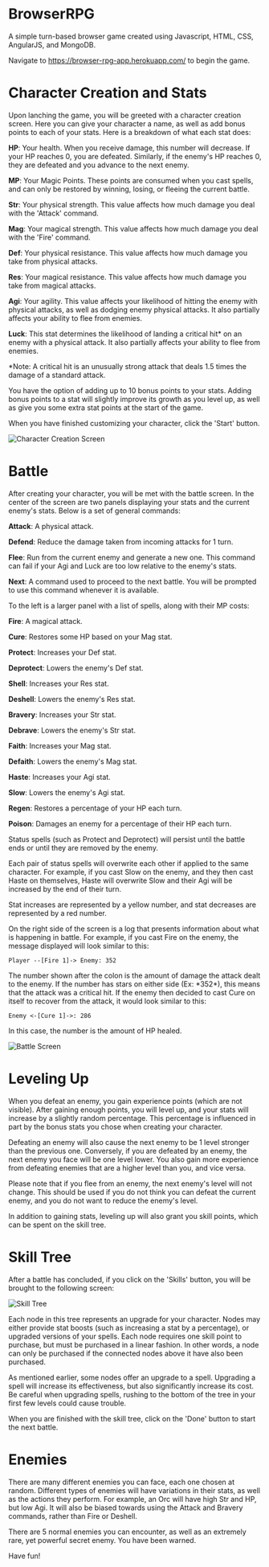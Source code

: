 # BrowserRPG
A simple turn-based browser game created using Javascript, HTML, CSS, AngularJS, and MongoDB.

Navigate to https://browser-rpg-app.herokuapp.com/ to begin the game.

# Character Creation and Stats
Upon lanching the game, you will be greeted with a character creation screen. Here you can give your character a name, as well as add bonus points to each of your stats. Here is a breakdown of what each stat does:

**HP**: Your health. When you receive damage, this number will decrease. If your HP reaches 0, you are defeated. Similarly, if the enemy's HP reaches 0, they are defeated and you advance to the next enemy.

**MP**: Your Magic Points. These points are consumed when you cast spells, and can only be restored by winning, losing, or fleeing the current battle.

**Str**: Your physical strength. This value affects how much damage you deal with the 'Attack' command.

**Mag**: Your magical strength. This value affects how much damage you deal with the 'Fire' command.

**Def**: Your physical resistance. This value affects how much damage you take from physical attacks.

**Res**: Your magical resistance. This value affects how much damage you take from magical attacks.

**Agi**: Your agility. This value affects your likelihood of hitting the enemy with physical attacks, as well as dodging enemy physical attacks. It also partially affects your ability to flee from enemies.

**Luck**: This stat determines the likelihood of landing a critical hit* on an enemy with a physical attack. It also partially affects your ability to flee from enemies.

\*Note: A critical hit is an unusually strong attack that deals 1.5 times the damage of a standard attack.

You have the option of adding up to 10 bonus points to your stats. Adding bonus points to a stat will slightly improve its growth as you level up, as well as give you some extra stat points at the start of the game.

When you have finished customizing your character, click the 'Start' button.

![Character Creation Screen](/images/createChar.png)

# Battle

After creating your character, you will be met with the battle screen. In the center of the screen are two panels displaying your stats and the current enemy's stats. Below is a set of general commands:

**Attack**: A physical attack.

**Defend**: Reduce the damage taken from incoming attacks for 1 turn.

**Flee**: Run from the current enemy and generate a new one. This command can fail if your Agi and Luck are too low relative to the enemy's stats.

**Next**: A command used to proceed to the next battle. You will be prompted to use this command whenever it is available.

To the left is a larger panel with a list of spells, along with their MP costs:

**Fire**: A magical attack.

**Cure**: Restores some HP based on your Mag stat.

**Protect**: Increases your Def stat.

**Deprotect**: Lowers the enemy's Def stat.

**Shell**: Increases your Res stat.

**Deshell**: Lowers the enemy's Res stat.

**Bravery**: Increases your Str stat.

**Debrave**: Lowers the enemy's Str stat.

**Faith**: Increases your Mag stat.

**Defaith**: Lowers the enemy's Mag stat.

**Haste**: Increases your Agi stat.

**Slow**: Lowers the enemy's Agi stat.

**Regen**: Restores a percentage of your HP each turn.

**Poison**: Damages an enemy for a percentage of their HP each turn.

Status spells (such as Protect and Deprotect) will persist until the battle ends or until they are removed by the enemy. 

Each pair of status spells will overwrite each other if applied to the same character. For example, if you cast Slow on the enemy, and they then cast Haste on themselves, Haste will overwrite Slow and their Agi will be increased by the end of their turn. 

Stat increases are represented by a yellow number, and stat decreases are represented by a red number.

On the right side of the screen is a log that presents information about what is happening in battle. For example, if you cast Fire on the enemy, the message displayed will look similar to this:

`Player --[Fire 1]-> Enemy: 352`

The number shown after the colon is the amount of damage the attack dealt to the enemy. If the number has stars on either side (Ex: \*352\*), this means that the attack was a critical hit. If the enemy then decided to cast Cure on itself to recover from the attack, it would look similar to this:

`Enemy <-[Cure 1]->: 286`

In this case, the number is the amount of HP healed.

![Battle Screen](/images/battle.png)

# Leveling Up

When you defeat an enemy, you gain experience points (which are not visible). After gaining enough points, you will level up, and your stats will increase by a slightly random percentage. This percentage is influenced in part by the bonus stats you chose when creating your character. 

Defeating an enemy will also cause the next enemy to be 1 level stronger than the previous one. Conversely, if you are defeated by an enemy, the next enemy you face will be one level lower. You also gain more experience from defeating enemies that are a higher level than you, and vice versa.

Please note that if you flee from an enemy, the next enemy's level will not change. This should be used if you do not think you can defeat the current enemy, and you do not want to reduce the enemy's level.

In addition to gaining stats, leveling up will also grant you skill points, which can be spent on the skill tree.

# Skill Tree

After a battle has concluded, if you click on the 'Skills' button, you will be brought to the following screen:

![Skill Tree](/images/skills.PNG)

Each node in this tree represents an upgrade for your character. Nodes may either provide stat boosts (such as increasing a stat by a percentage), or upgraded versions of your spells. Each node requires one skill point to purchase, but must be purchased in a linear fashion. In other words, a node can only be purchased if the connected nodes above it have also been purchased.

As mentioned earlier, some nodes offer an upgrade to a spell. Upgrading a spell will increase its effectiveness, but also significantly increase its cost. Be careful when upgrading spells, rushing to the bottom of the tree in your first few levels could cause trouble.

When you are finished with the skill tree, click on the 'Done' button to start the next battle.

# Enemies

There are many different enemies you can face, each one chosen at random. Different types of enemies will have variations in their stats, as well as the actions they perform. For example, an Orc will have high Str and HP, but low Agi. It will also be biased towards using the Attack and Bravery commands, rather than Fire or Deshell.

There are 5 normal enemies you can encounter, as well as an extremely rare, yet powerful secret enemy. You have been warned.

Have fun!
